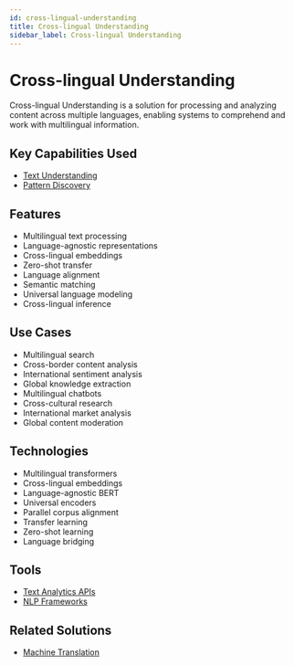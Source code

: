 ```yaml
---
id: cross-lingual-understanding
title: Cross-lingual Understanding
sidebar_label: Cross-lingual Understanding
---
```


# Cross-lingual Understanding

Cross-lingual Understanding is a solution for processing and analyzing content across multiple languages, enabling systems to comprehend and work with multilingual information.

## Key Capabilities Used

- [Text Understanding](../capabilities/text-understanding)
- [Pattern Discovery](../capabilities/pattern-discovery)

## Features

- Multilingual text processing
- Language-agnostic representations
- Cross-lingual embeddings
- Zero-shot transfer
- Language alignment
- Semantic matching
- Universal language modeling
- Cross-lingual inference

## Use Cases

- Multilingual search
- Cross-border content analysis
- International sentiment analysis
- Global knowledge extraction
- Multilingual chatbots
- Cross-cultural research
- International market analysis
- Global content moderation

## Technologies

- Multilingual transformers
- Cross-lingual embeddings
- Language-agnostic BERT
- Universal encoders
- Parallel corpus alignment
- Transfer learning
- Zero-shot learning
- Language bridging

## Tools

- [Text Analytics APIs](../05-tools/text-analytics-apis)
- [NLP Frameworks](../05-tools/nlp-frameworks)

## Related Solutions

- [Machine Translation](./machine-translation)
